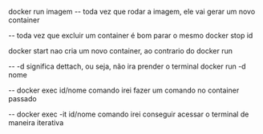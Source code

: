 docker run imagem 
-- toda vez que rodar a imagem, ele vai gerar um novo container

-- toda vez que excluir um container é bom parar o mesmo
docker stop id 


docker start nao cria um novo container, ao contrario do docker run


-- -d significa dettach, ou seja, não ira prender o terminal 
docker run -d nome


-- docker exec id/nome comando
irei fazer um comando no container passado 


-- docker exec -it id/nome comando
irei conseguir acessar o terminal de maneira iterativa  